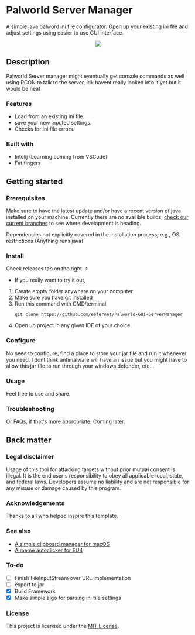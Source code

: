 # Palworld Server Manager

A simple java palword ini file configurator. Open up your existing ini file and adjust settings using easier to use GUI interface.

<div align="center">
  <kbd>
    <img src="https://i.imgur.com/z3ROoc3.png" />
  </kbd>
</div>

## Description

Palworld Server manager might eventually get console commands as well using RCON to talk to the server, idk havent really looked into it yet but it would be neat

### Features

- Load from an existing ini file.
- save your new inputed settings.
- Checks for ini file errors.

### Built with

- Intelij (Learning coming from VSCode)
- Fat fingers

## Getting started

### Prerequisites
Make sure to have the latest update and/or have a recent version of java installed on your machine. Currently there are no availible builds, [check our current branches](https://github.com/eefernet/Palworld-GUI-ServerManager/branches) to see where development is heading. 

Dependencies not explicitly covered in the installation process; e.g., OS restrictions (Anything runs java)

### Install

~~Check releases tab on the right ->~~

- If you really want to try it out, 
1. Create empty folder anywhere on your computer
1. Make sure you have git installed
2. Run this command with CMD/terminal
   ```
   git clone https://github.com/eefernet/Palworld-GUI-ServerManager
   ```
3. Open up project in any given IDE of your choice.


### Configure

No need to configure, find a place to store your jar file and run it whenever you need. I dont think antimalware will have an issue but you might have to allow this jar file to run through your windows defender, etc...

### Usage

Feel free to use and share.

### Troubleshooting

Or FAQs, if that's more appropriate. Coming later.

## Back matter

### Legal disclaimer

Usage of this tool for attacking targets without prior mutual consent is illegal. It is the end user's responsibility to obey all applicable local, state, and federal laws. Developers assume no liability and are not responsible for any misuse or damage caused by this program.

### Acknowledgements

Thanks to all who helped inspire this template.

### See also

- [A simple clipboard manager for macOS](https://github.com/TacoCatDev/clipster)
- [A meme autoclicker for EU4](https://github.com/eefernet/WaifuAutoclicker)

### To-do

- [ ] Finish FileInputStream over URL implementation
- [ ] export to jar
- [x] Build Framework
- [x] Make simple algo for parsing ini file settings

### License

This project is licensed under the [MIT License](LICENSE.md).
